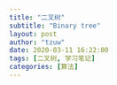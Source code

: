 ```yaml
---
title: "二叉树"
subtitle: "Binary tree"
layout: post
author: "tzuw"
date: 2020-03-11 16:22:00
tags: [二叉树, 学习笔记]
categories: [算法]
---
```


